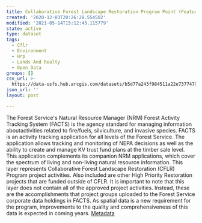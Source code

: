 ```yaml
---
title: Collaborative Forest Landscape Restoration Program Point (Feature Layer)
created: '2020-12-03T20:26:28.554502'
modified: '2021-05-14T15:12:45.115779'
state: active
type: dataset
tags:
  - Cflr
  - Environment
  - Hrp
  - Lands And Realty
  - Open Data
groups: []
csv_url: >-
  https://data-usfs.hub.arcgis.com/datasets/b5d77a243f984511a22e7377479cca41_2.csv?outSR=%7B%22latestWkid%22%3A4269%2C%22wkid%22%3A4269%7D
json_url: ''
layout: post

---
```

The Forest Service's Natural Resource Manager (NRM) Forest Activity Tracking System (FACTS) is the agency standard for managing information aboutactivities related to fire/fuels, silviculture, and invasive species. FACTS is an activity tracking application for all levels of the Forest Service. The application allows tracking and monitoring of NEPA decisions as well as the ability to create and manage KV trust fund plans at the timber sale level. This application complements its companion NRM applications, which cover the spectrum of living and non-living natural resource information. This layer represents Collaborative Forest Landscape Restoration (CFLR) Program project activities. Also included are other High Priority Restoration projects that are funded outside of CFLR. It is important to note that this layer does not contain all of the approved project activities. Instead, these are the accomplishments that project groups uploaded to the Forest Service corporate data holdings in FACTS. As spatial data is a new requirement for the program, improvements to the quality and comprehensiveness of this data is expected in coming years. <a href='https://data.fs.usda.gov/geodata/edw/edw_resources/meta/S_USA.Activity_CFLRP_PT.xml' target='_blank'>Metadata</a>
